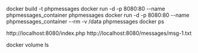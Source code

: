 docker build -t phpmessages
docker run -d -p 8080:80 --name  phpmessages_container phpmessages
docker run -d -p 8080:80 --name phpmessages_container --rm -v /data phpmessages
docker ps 

http://localhost:8080/index.php
http://localhost:8080/messages/msg-1.txt


docker volume ls